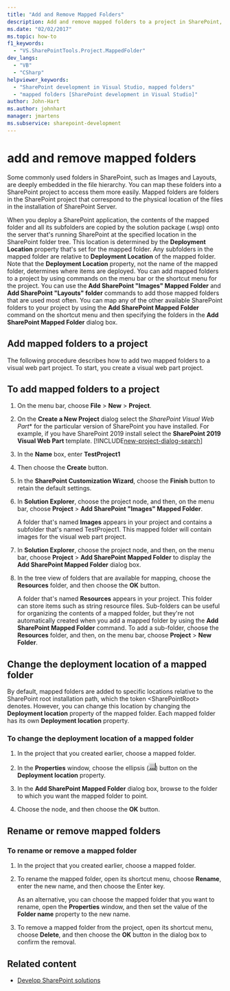 ```yaml
---
title: "Add and Remove Mapped Folders"
description: Add and remove mapped folders to a project in SharePoint, change the deployment location of a mapped folder, and rename or remove mapped folders.
ms.date: "02/02/2017"
ms.topic: how-to
f1_keywords:
  - "VS.SharePointTools.Project.MappedFolder"
dev_langs:
  - "VB"
  - "CSharp"
helpviewer_keywords:
  - "SharePoint development in Visual Studio, mapped folders"
  - "mapped folders [SharePoint development in Visual Studio]"
author: John-Hart
ms.author: johnhart
manager: jmartens
ms.subservice: sharepoint-development
---
```

# add and remove mapped folders

  Some commonly used folders in SharePoint, such as Images and Layouts, are deeply embedded in the file hierarchy. You can map these folders into a SharePoint project to access them more easily. Mapped folders are folders in the SharePoint project that correspond to the physical location of the files in the installation of SharePoint Server.

 When you deploy a SharePoint application, the contents of the mapped folder and all its subfolders are copied by the solution package (.wsp) onto the server that's running SharePoint at the specified location in the SharePoint folder tree. This location is determined by the **Deployment Location** property that's set for the mapped folder. Any subfolders in the mapped folder are relative to **Deployment Location** of the mapped folder. Note that the **Deployment Location** property, not the name of the mapped folder, determines where items are deployed.
 You can add mapped folders to a project by using commands on the menu bar or the shortcut menu for the project. You can use the **Add SharePoint "Images" Mapped Folder** and **Add SharePoint "Layouts" folder** commands to add those mapped folders that are used most often. You can map any of the other available SharePoint folders to your project by using the **Add SharePoint Mapped Folder** command on the shortcut menu and then specifying the folders in the **Add SharePoint Mapped Folder** dialog box.

## Add mapped folders to a project

 The following procedure describes how to add two mapped folders to a visual web part project. To start, you create a visual web part project.

## To add mapped folders to a project

1. On the menu bar, choose **File** > **New** > **Project**.

2. On the **Create a New Project** dialog select the *SharePoint Visual Web Part** for the particular version of SharePoint you have installed. For example, if you have SharePoint 2019 install select the **SharePoint 2019 Visual Web Part** template.
    [!INCLUDE[new-project-dialog-search](../sharepoint/includes/new-project-dialog-search-md.md)]

3. In the **Name** box, enter **TestProject1**
4. Then choose the **Create** button.

5. In the **SharePoint Customization Wizard**, choose the **Finish** button to retain the default settings.

6. In **Solution Explorer**, choose the project node, and then, on the menu bar, choose **Project** > **Add SharePoint "Images" Mapped Folder**.

     A folder that's named **Images** appears in your project and contains a subfolder that's named TestProject1. This mapped folder will contain images for the visual web part project.

7. In **Solution Explorer**, choose the project node, and then, on the menu bar, choose **Project** > **Add SharePoint Mapped Folder** to display the **Add SharePoint Mapped Folder** dialog box.

8. In the tree view of folders that are available for mapping, choose the **Resources** folder, and then choose the **OK** button.

     A folder that's named **Resources** appears in your project. This folder can store items such as string resource files. Sub-folders can be useful for organizing the contents of a mapped folder, but they're not automatically created when you add a mapped folder by using the **Add SharePoint Mapped Folder** command. To add a sub-folder, choose the **Resources** folder, and then, on the menu bar, choose **Project** > **New Folder**.

## Change the deployment location of a mapped folder

 By default, mapped folders are added to specific locations relative to the SharePoint root installation path, which the token \<SharePointRoot> denotes. However, you can change this location by changing the **Deployment location** property of the mapped folder. Each mapped folder has its own **Deployment location** property.

### To change the deployment location of a mapped folder

1. In the project that you created earlier, choose a mapped folder.

2. In the **Properties** window, choose the ellipsis (![ASP.NET Mobile Designer ellipse](../sharepoint/media/mwellipsis.gif "ASP.NET Mobile Designer ellipse")) button on the **Deployment location** property.

3. In the **Add SharePoint Mapped Folder** dialog box, browse to the folder to which you want the mapped folder to point.

4. Choose the node, and then choose the **OK** button.

## Rename or remove mapped folders

### To rename or remove a mapped folder

1. In the project that you created earlier, choose a mapped folder.

2. To rename the mapped folder, open its shortcut menu, choose **Rename**, enter the new name, and then choose the Enter key.

     As an alternative, you can choose the mapped folder that you want to rename, open the **Properties** window, and then set the value of the **Folder name** property to the new name.

3. To remove a mapped folder from the project, open its shortcut menu, choose **Delete**, and then choose the **OK** button in the dialog box to confirm the removal.

## Related content

- [Develop SharePoint solutions](../sharepoint/developing-sharepoint-solutions.md)
